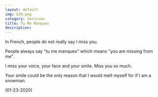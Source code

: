 ```yaml
---
layout: default
img: 520.png
category: Services
title: Tu Me Manques
description:
---
```

In French, people do not really say I miss you. 

People always say "tu me manques" which means "you are missing from me".

I miss your voice, your face and your smile. Miss you so much.

Your smile could be the only reason that I would melt myself for if I am a snowman.

(01-23-2020)

